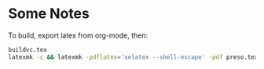 # Some Notes

To build, export latex from org-mode, then:

```sh
buildvc.tex
latexmk -c && latexmk -pdflatex='xelatex --shell-escape' -pdf preso.tex
```
